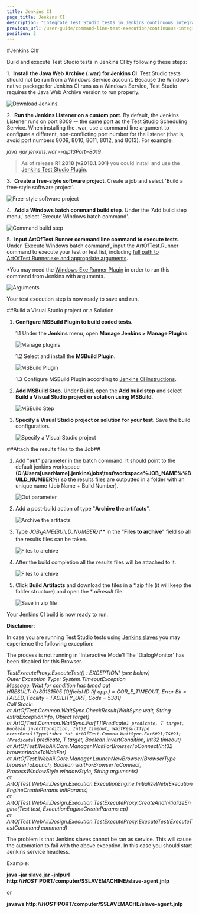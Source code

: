 ```yaml
---
title: Jenkins CI
page_title: Jenkins CI
description: "Integrate Test Studio tests in Jenkins continuous integration. Execute Test Studio tests with Jenkins."
previous_url: /user-guide/command-line-test-execution/continuous-integration/jenkins_ci.aspx, /user-guide/command-line-test-execution/continuous-integration/jenkins_ci
position: 2
---
```

#Jenkins CI#

Build and execute Test Studio tests in Jenkins CI by following these steps:

1.&nbsp; **Install the Java Web Archive (.war) for Jenkins CI**. Test Studio tests should not be run from a Windows Service account. Because the Windows native package for Jenkins CI runs as a Windows Service, Test Studio requires the Java Web Archive version to run properly.

![Download Jenkins][1]

2.&nbsp; **Run the Jenkins Listener on a custom port**. By default, the Jenkins Listener runs on port 8009 -- the same port as the Test Studio Scheduling Service. When installing the .war, use a command line argument to configure a different, non-conflicting port number for the listener (that is, avoid port numbers 8009, 8010, 8011, 8012, and 8013). For example:

*java -jar jenkins.war --ajp13Port=8019*

> As of release **R1 2018 (v2018.1.301)** you could install and use the <a href="/advanced-topics/build-server/jenkins-ci-plugin" target="_blank">Jenkins Test Studio Plugin</a>.

3.&nbsp; **Create a free-style software project**. Create a job and select 'Build a free-style software project'.

![Free-style software project][2]

4.&nbsp; **Add a Windows batch command build step**. Under the 'Add build step menu,' select 'Execute Windows batch command'.

![Command build step][3]

5.&nbsp; **Input ArtOfTest.Runner command line command to execute tests**. Under 'Execute Windows batch command', input the ArtOfTest.Runner command to execute your test or test list, including <a href="/features/test-runners/artoftest-runner" target="_blank">full path to ArtOfTest.Runner.exe and appropriate arguments</a>.

*You may need the <a href="https://wiki.jenkins.io/display/JENKINS/Windows+Exe+Runner+Plugin">Windows Exe Runner Plugin</a> in order to run this command from Jenkins with arguments.

![Arguments][4]

Your test execution step is now ready to save and run.

##Build a Visual Studio project or a Solution

1. **Configure MSBuild Plugin to build coded tests**.

	1.1 Under the **Jenkins** menu, open **Manage Jenkins > Manage Plugins**.

	![Manage plugins][5]

	1.2 Select and install the **MSBuild Plugin**.

	![MSBuild Plugin][6]

	1.3 Configure MSBuild Plugin according to <a href="https://wiki.jenkins-ci.org/display/JENKINS/MSBuild+Plugin" target="_blank">Jenkins CI instructions</a>.

2. **Add MSBuild Step**. Under **Build**, open the **Add build step** and select **Build a Visual Studio project or solution using MSBuild**.

	![MSBuild Step][7]

3. **Specify a Visual Studio project or solution for your test**. Save the build configuration.

	![Specify a Visual Studio project][8]

##Attach the results files to the Job##

1.	Add "**out**" parameter in the batch command. It should point to the default jenkins workspace **(C:\Users\[userName]\.jenkins\jobs\test\workspace\%JOB_NAME%%BUILD_NUMBER%**) so the results files are outputted in a folder with an unique name (Job Name + Build Number).

	
	![Out parameter][9]

2. Add a post-build action of type "**Archive the artifacts**".

	![Archive the artifacts][10]

3. Type *${JOB_NAME}${BUILD_NUMBER}\\*** in the "**Files to archive**" field so all the results files can be taken.

	![Files to archive][11]

4. After the build completion all the results files will be attached to it.

	![Files to archive][12]

5. Click **Build Artifacts** and download the files in a *.zip file (it will keep the folder structure) and open the **.aiiresult* file.

	![Save in zip file][13]

Your Jenkins CI build is now ready to run.

**Disclaimer**:

In case you are running Test Studio tests using <a href="http://www.donaldsimpson.co.uk/2011/10/06/jenkins-slave-nodes/" target="_blank">Jenkins slaves</a> you may experience the following exception:

The process is not running in 'Interactive Mode'! The 'DialogMonitor' has been disabled for this Browser.

*TestExecuteProxy.ExecuteTest() : EXCEPTION! (see below)* <br>
*Outer Exception Type: System.TimeoutException*<br>
*Message: Wait for condition has timed out*<br>
*HRESULT: 0x80131505 (Official ID (if app.) = COR_E_TIMEOUT, Error Bit = FAILED, Facility = FACILITY_URT, Code = 5381)*<br>
*Call Stack:*<br>
*at ArtOfTest.Common.WaitSync.CheckResult(WaitSync wait, String extraExceptionInfo, Object target)*<br>
*at ArtOfTest.Common.WaitSync.For&#91;T&#93;(Predicate`1 predicate, T target, Boolean invertCondition, Int32 timeout, WaitResultType errorResultType)*<br>
*at ArtOfTest.Common.WaitSync.For&#91;T&#93;(Predicate`1 predicate, T target, Boolean invertCondition, Int32 timeout)*<br>
*at ArtOfTest.WebAii.Core.Manager.WaitForBrowserToConnect(Int32 browserIndexToWaitFor)*<br>
*at ArtOfTest.WebAii.Core.Manager.LaunchNewBrowser(BrowserType browserToLaunch, Boolean waitForBrowserToConnect,*<br>
*ProcessWindowStyle windowStyle, String arguments)*<br>
*at ArtOfTest.WebAii.Design.Execution.ExecutionEngine.InitializeWeb(ExecutionEngineCreateParams initParams)*<br>
*at ArtOfTest.WebAii.Design.Execution.TestExecuteProxy.CreateAndInitializeEngine(Test test, ExecutionEngineCreateParams cp)*<br>
*at ArtOfTest.WebAii.Design.Execution.TestExecuteProxy.ExecuteTest(ExecuteTestCommand command)*<br>

The problem is that Jenkins slaves cannot be ran as service. This will cause the automation to fail with the above exception. In this case you should start Jenkins service headless.

Example:

**java -jar slave.jar -jnlpurl http://$HOST:$PORT/computer/$SLAVEMACHINE/slave-agent.jnlp**

or

**javaws http://$HOST:$PORT/computer/$SLAVEMACHE/slave-agent.jnlp**

[1]: /img/advanced-topics/build-server/jenkins-ci/fig1.png
[2]: /img/advanced-topics/build-server/jenkins-ci/fig2.png
[3]: /img/advanced-topics/build-server/jenkins-ci/fig3.png
[4]: /img/advanced-topics/build-server/jenkins-ci/fig4.png
[5]: /img/advanced-topics/build-server/jenkins-ci/fig5.png
[6]: /img/advanced-topics/build-server/jenkins-ci/fig6.png
[7]: /img/advanced-topics/build-server/jenkins-ci/fig7.png
[8]: /img/advanced-topics/build-server/jenkins-ci/fig8.png
[9]: /img/advanced-topics/build-server/jenkins-ci/fig9.png
[10]: /img/advanced-topics/build-server/jenkins-ci/fig10.png
[11]: /img/advanced-topics/build-server/jenkins-ci/fig11.png
[12]: /img/advanced-topics/build-server/jenkins-ci/fig12.png
[13]: /img/advanced-topics/build-server/jenkins-ci/fig13.png
